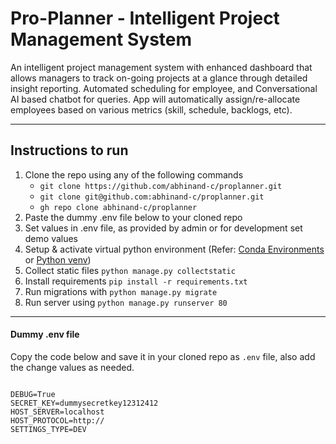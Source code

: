 # Pro-Planner - Intelligent Project Management System

An intelligent project management system with enhanced dashboard that allows managers to track on-going projects at a glance through detailed insight reporting. Automated scheduling for employee, and Conversational AI based chatbot for queries. App will automatically assign/re-allocate employees based on various metrics (skill, schedule, backlogs, etc).

----
## Instructions to run
1. Clone the repo using any of the following commands
   - `git clone https://github.com/abhinand-c/proplanner.git`
   - `git clone git@github.com:abhinand-c/proplanner.git`
   - `gh repo clone abhinand-c/proplanner`
2. Paste the dummy .env file below to your cloned repo
3. Set values in .env file, as provided by admin or for development set demo values
3. Setup & activate virtual python environment  (Refer: [Conda Environments](https://docs.conda.io/projects/conda/en/latest/user-guide/tasks/manage-environments.html) or [Python venv](https://docs.python.org/3/tutorial/venv.html))
4. Collect static files `python manage.py collectstatic`
5. Install requirements `pip install -r requirements.txt`
6. Run migrations with `python manage.py migrate`
7. Run server using `python manage.py runserver 80`

----
#### Dummy .env file

Copy the code below and save it in your cloned repo as `.env` file, also add the change values as needed.
```

DEBUG=True
SECRET_KEY=dummysecretkey12312412
HOST_SERVER=localhost
HOST_PROTOCOL=http://
SETTINGS_TYPE=DEV

```
